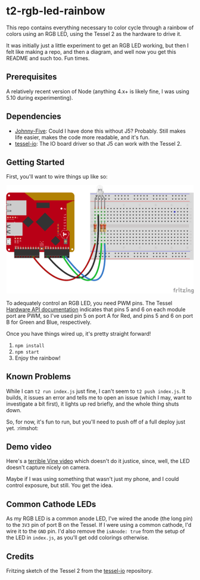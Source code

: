 # t2-rgb-led-rainbow

This repo contains everything necessary to color cycle through a rainbow of
colors using an RGB LED, using the Tessel 2 as the hardware to drive it.

It was initially just a little experiment to get an RGB LED working, but then I
felt like making a repo, and then a diagram, and well now you get this README
and such too. Fun times.

## Prerequisites

A relatively recent version of Node (anything 4.x+ is likely fine, I was using
5.10 during experimenting).

## Dependencies

- [Johnny-Five](http://johnny-five.io/): Could I have done this without J5?
  Probably. Still makes life easier, makes the code more readable, and it's fun.
- [tessel-io](https://github.com/rwaldron/tessel-io): The IO board driver so
  that J5 can work with the Tessel 2.

## Getting Started

First, you'll want to wire things up like so:

![Wiring diagram](fritzing/tessel-rgb-led-rainbow.png)

To adequately control an RGB LED, you need PWM pins. The Tessel [Hardware API
documentation](https://tessel.io/docs/hardwareAPI) indicates that pins 5 and 6
on each module port are PWM, so I've used pin 5 on port A for Red, and pins 5
and 6 on port B for Green and Blue, respectively.

Once you have things wired up, it's pretty straight forward!

1. `npm install`
2. `npm start`
3. Enjoy the rainbow!

## Known Problems

While I can `t2 run index.js` just fine, I can't seem to `t2 push index.js`. It
builds, it issues an error and tells me to open an issue (which I may, want to
investigate a bit first), it lights up red briefly, and the whole thing shuts
down.

So, for now, it's fun to run, but you'll need to push off of a full deploy just
yet. :rimshot:

## Demo video

Here's a [terrible Vine video](https://vine.co/v/itXv2EzX1aM) which doesn't do
it justice, since, well, the LED doesn't capture nicely on camera.

Maybe if I was using something that wasn't just my phone, and I could control
exposure, but still. You get the idea.

## Common Cathode LEDs

As my RGB LED is a common anode LED, I've wired the anode (the long pin) to the
`3V3` pin of port B on the Tessel. If I were using a common cathode, I'd wire it
to the `GND` pin. I'd also remove the `isAnode: true` from the setup of the LED
in `index.js`, as you'll get odd colorings otherwise.

## Credits

Fritzing sketch of the Tessel 2 from the
[tessel-io](https://github.com/rwaldron/tessel-io) repository.
